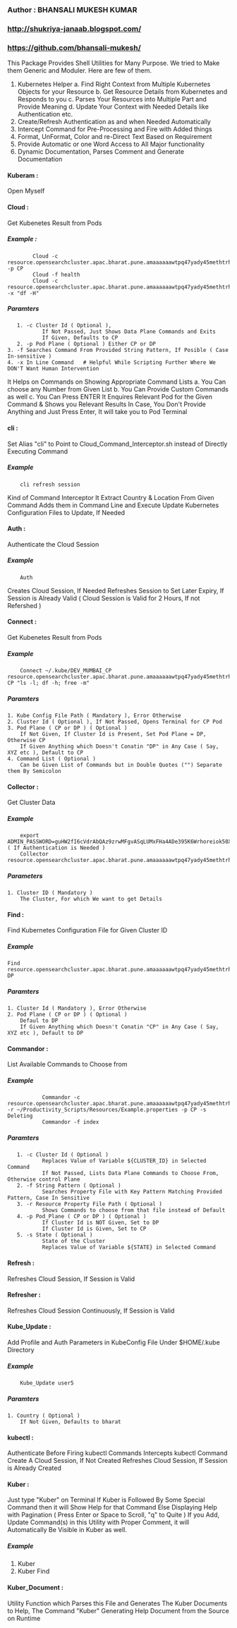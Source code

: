 
### Author : BHANSALI MUKESH KUMAR

### http://shukriya-janaab.blogspot.com/
### https://github.com/bhansali-mukesh/

This Package Provides Shell Utilities for Many Purpose.
We tried to Make them Generic and Moduler.
Here are few of them.

1. Kubernetes Helper 
	a. Find Right Context from Multiple Kubernetes Objects for your Resource
	b. Get Resource Details from Kubernetes and Responds to you
	c. Parses Your Resources into Multiple Part and Provide Meaning
	d. Update Your Context with Needed Details like Authentication etc.
2. Create/Refresh Authentication as and when Needed Automatically
3. Intercept Command for Pre-Processing and Fire with Added things
4. Format, UnFormat, Color and re-Direct Text Based on Requirement
5. Provide Automatic or one Word Access to All Major functionality
6. Dynamic Documentation, Parses Comment and Generate Documentation

#### Kuberam : 
 Open Myself

#### Cloud : 
 Get Kubenetes Result from Pods

##### Example :
			Cloud -c resource.opensearchcluster.apac.bharat.pune.amaaaaaawtpq47yady45methtrh2yzwonu5ngqgsg7f54zxija -p CP
			Cloud -f health
			Cloud -c resource.opensearchcluster.apac.bharat.pune.amaaaaaawtpq47yady45methtrh2yzwonu5ngqgsg7f54zxija -x "df -H"
##### Paramters
       1. -c Cluster Id ( Optional ),
               If Not Passed, Just Shows Data Plane Commands and Exits
               If Given, Defaults to CP
       2. -p Pod Plane ( Optional ) Either CP or DP
	3. -f Searches Command From Provided String Pattern, If Posible ( Case In-sensitive )
	4. -x In Line Command	# Helpful While Scripting Further Where We DON'T Want Human Intervention

 It Helps on Commands on Showing Appropriate Command Lists
 	a. You Can choose any Number from Given List
	b. You Can Provide Custom Commands as well
	c. You Can Press ENTER
 It Enquires Relevant Pod for the Given Command & Shows you Relevant Results
 In Case, You Don't Provide Anything and Just Press Enter, It will take you to Pod Terminal

#### cli : 
 Set Alias "cli" to Point to Cloud_Command_Interceptor.sh instead of Directly Executing Command
##### Example
		cli refresh session
 Kind of Command Interceptor
 It Extract Country & Location From Given Command
 Adds them in Command Line and Execute
  Update Kubernetes Configuration Files to Update, If Needed

#### Auth : 
 Authenticate the Cloud Session
##### Example
		Auth

 Creates Cloud Session, If Needed
 Refreshes Session to Set Later Expiry, If Session is Already Valid
 ( Cloud Session is Valid for 2 Hours, If not Refershed )

#### Connect : 
 Get Kubenetes Result from Pods
##### Example
 		Connect ~/.kube/DEV_MUMBAI_CP resource.opensearchcluster.apac.bharat.pune.amaaaaaawtpq47yady45methtrh2yzwonu5ngqgsg7f54zxija CP "ls -l; df -h; free -m"

##### Paramters
 	1. Kube Config File Path ( Mandatory ), Error Otherwise
	2. Cluster Id ( Optional ), If Not Passed, Opens Terminal for CP Pod
	3. Pod Plane ( CP or DP ) ( Optional )
		If Not Given, If Cluster Id is Present, Set Pod Plane = DP, Otherwise CP
		If Given Anything which Doesn't Conatin "DP" in Any Case ( Say, XYZ etc ), Default to CP
	4. Command List ( Optional )
		Can be Given List of Commands but in Double Quotes ("") Separate them By Semicolon

#### Collector : 
 Get Cluster Data
##### Example
		export ADMIN_PASSWORD=guHW2fI6cVdrAbQAz9zrwMFgvASqLUMxFHa4ADe395K6Wrhoreiok50XkBSMXP9z2 ( If Authentication is Needed )
		Collector resource.opensearchcluster.apac.bharat.pune.amaaaaaawtpq47yady45methtrh2yzwonu5ngqgsg7f54zxija

##### Parameters
	1. Cluster ID ( Mandatory )
		The Cluster, For which We want to get Details

#### Find : 
 Find Kubernetes Configuration File for Given Cluster ID
 ##### Example
	Find resource.opensearchcluster.apac.bharat.pune.amaaaaaawtpq47yady45methtrh2yzwonu5ngqgsg7f54zxija DP

 ##### Paramters
 	1. Cluster Id ( Mandatory ), Error Otherwise
	2. Pod Plane ( CP or DP ) ( Optional )
		Defaul to DP
		If Given Anything which Doesn't Conatin "CP" in Any Case ( Say, XYZ etc ), Default to DP

#### Commandor : 
 List Available Commands to Choose from
##### Example
               Commandor -c resource.opensearchcluster.apac.bharat.pune.amaaaaaawtpq47yady45methtrh2yzwonu5ngqgsg7f54zxija -r ~/Productivity_Scripts/Resources/Example.properties -p CP -s Deleting
               Commandor -f index

##### Paramters
       1. -c Cluster Id ( Optional )
               Replaces Value of Variable ${CLUSTER_ID} in Selected Command
               If Not Passed, Lists Data Plane Commands to Choose From, Otherwise control Plane
       2. -f String Pattern ( Optional )
               Searches Property File with Key Pattern Matching Provided Pattern, Case In Sensitive
       3. -r Resource Property File Path ( Optional )
               Shows Commands to choose from that file instead of Default
       4. -p Pod_Plane ( CP or DP ) ( Optional )
               If Cluster Id is NOT Given, Set to DP
               If Cluster Id is Given, Set to CP
       5. -s State ( Optional )
               State of the Cluster
               Replaces Value of Variable ${STATE} in Selected Command

#### Refresh : 
 Refreshes Cloud Session, If Session is Valid

#### Refresher : 
 Refreshes Cloud Session Continuously, If Session is Valid

#### Kube_Update : 
 Add Profile and Auth Parameters in KubeConfig File Under $HOME/.kube Directory
##### Example
		Kube_Update user5

##### Paramters
	1. Country ( Optional )
		If Not Given, Defaults to bharat

#### kubectl : 
 Authenticate Before Firing kubectl Commands
 Intercepts kubectl Command
 Create A Cloud Session, If Not Created
 Refreshes Cloud Session, If Session is Already Created

#### Kuber : 
 Just type "Kuber" on Terminal
 If Kuber is Followed By Some Special Command then it will Show Help for that Command
 Else Displaying Help with Pagination ( Press Enter or Space to Scroll, "q" to Quite )
 If you Add, Update Command(s) in this Utility with Proper Comment, it will Automatically Be Visible in Kuber as well.
##### Example
 1. Kuber
 2. Kuber Find

#### Kuber_Document : 
 Utility Function which Parses this File and Generates The Kuber Documents to Help,
 The Command "Kuber" Generating Help Document from the Source on Runtime
